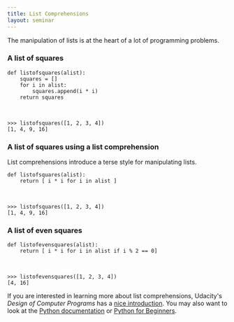 ```yaml
---
title: List Comprehensions
layout: seminar
---
```


The manipulation of lists is at the heart of a lot of programming problems.

### A list of squares

    def listofsquares(alist):
        squares = []
        for i in alist:
            squares.append(i * i)
        return squares

&nbsp;

    >>> listofsquares([1, 2, 3, 4])
    [1, 4, 9, 16]
    
### A list of squares using a list comprehension

List comprehensions introduce a terse style for manipulating lists. 

    def listofsquares(alist):
        return [ i * i for i in alist ]

&nbsp;
 
    >>> listofsquares([1, 2, 3, 4])
    [1, 4, 9, 16]

  

### A list of even squares

    def listofevensquares(alist):
        return [ i * i for i in alist if i % 2 == 0]
 
&nbsp;
 
    >>> listofevensquares([1, 2, 3, 4])
    [4, 16]
    
If you are interested in learning more about list comprehensions, Udacity's *Design of Computer Programs* has a [nice introduction](https://www.udacity.com/course/viewer#!/c-cs212/l-48703331/m-48728207). You may also want to look at the [Python documentation](https://docs.python.org/2/tutorial/datastructures.html#list-comprehensions) or [Python for Beginners](http://www.pythonforbeginners.com/lists/list-comprehensions-in-python/).
